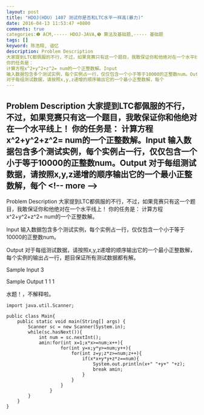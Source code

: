 ```yaml
---
layout: post
title: "HDOJ(HDU) 1407 测试你是否和LTC水平一样高(暴力)"
date: 2016-04-13 11:53:47 +0800
comments: true
categories:❶ ACM,----- HDOJ-JAVA,❺ 算法及基础题,----- 基础题
tags: []
keyword: 陈浩翔, 谙忆
description: Problem Description 
大家提到LTC都佩服的不行，不过，如果竞赛只有这一个题目，我敢保证你和他绝对在一个水平线上！ 
你的任务是： 
计算方程x^2+y^2+z^2= num的一个正整数解。Input 
输入数据包含多个测试实例，每个实例占一行，仅仅包含一个小于等于10000的正整数num。Output 
对于每组测试数据，请按照x,y,z递增的顺序输出它的一个最小正整数解，每个 
---
```



Problem Description 
大家提到LTC都佩服的不行，不过，如果竞赛只有这一个题目，我敢保证你和他绝对在一个水平线上！ 
你的任务是： 
计算方程x^2+y^2+z^2= num的一个正整数解。Input 
输入数据包含多个测试实例，每个实例占一行，仅仅包含一个小于等于10000的正整数num。Output 
对于每组测试数据，请按照x,y,z递增的顺序输出它的一个最小正整数解，每个
&#60;!-- more --&#62;
----------

Problem Description
大家提到LTC都佩服的不行，不过，如果竞赛只有这一个题目，我敢保证你和他绝对在一个水平线上！
你的任务是：
计算方程x^2+y^2+z^2= num的一个正整数解。

 

Input
输入数据包含多个测试实例，每个实例占一行，仅仅包含一个小于等于10000的正整数num。

 

Output
对于每组测试数据，请按照x,y,z递增的顺序输出它的一个最小正整数解，每个实例的输出占一行，题目保证所有测试数据都有解。

 

Sample Input
3
 

Sample Output
1 1 1

水题！，不解释啦。


```
import java.util.Scanner;

public class Main{
	public static void main(String[] args) {
		Scanner sc = new Scanner(System.in);
		while(sc.hasNext()){
			int num = sc.nextInt();
			amin:for(int x=1;x*x>=num;x++){
					for(int y=x;y*y>=num;y++){
						for(int z=y;z*z>=num;z++){
							if(x*x+y*y+z*z==num){
								System.out.println(x+" "+y+" "+z);
								break amin;
							}
						}
					}
				}
		}
	}
}

```